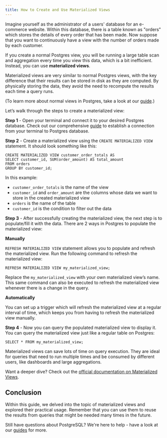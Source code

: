 ```yaml
---
title: How to Create and Use Materialized Views
---
```


Imagine yourself as the administrator of a users' database for an e-commerce website. Within this database, there is a table known as "orders" which stores the details of every order that has been made. Now suppose that you want to continuously have a view with the number of orders made by each customer.

If you create a normal Postgres view, you will be running a large table scan and aggregation every time you view this data, which is a bit inefficient. Instead, you can use **materialized views**.

Materialized views are very similar to normal Postgres views, with the key difference that their results can be stored in disk as they are computed. By physically storing the data, they avoid the need to recompute the results each time a query runs.

(To learn more about normal views in Postgres, take a look at our [guide](https://tembo.io/docs/postgres_guides/how-to-create-views-in-postgres/).)

Let’s walk through the steps to create a materialized view:

**Step 1** - Open your terminal and connect it to your desired Postgres database. Check out our comprehensive [guide](https://tembo.io/docs/postgres_guides/how-to-connect-to-postgres/) to establish a connection from your terminal to Postgres database.

**Step 2** - Create a materialized view using the `CREATE MATERIALIZED VIEW` statement. It should look something like this:

```
CREATE MATERIALIZED VIEW customer_order_totals AS
SELECT customer_id, SUM(order_amount) AS total_amount
FROM orders
GROUP BY customer_id;
```

In this example:

-   `customer_order_totals` is the name of the view
-   `customer_id` and `order_amount` are the columns whose data we want to store in the created materialized view
-   `orders` is the name of the table
-   `customer_id` is the condition to filter out the data

**Step 3** - After successfully creating the materialized view, the next step is to populate/fill it with the data. There are 2 ways in Postgres to populate the materialized view:

**Manually**

`REFRESH MATERIALIZED VIEW` statement allows you to populate and refresh the materialized view. Run the following command to refresh the materialized view:

```
REFRESH MATERIALIZED VIEW my_materialized_view;
```

Replace the `my_materialized_view` with your own materialized view’s name. This same command can also be executed to refresh the materialized view whenever there is a change in the query.

**Automatically**

You can set up a trigger which will refresh the materialized view at a regular interval of time, which keeps you from having to refresh the materialized view manually.

**Step 4** - Now you can query the populated materialized view to display it. You can query the materialized view just like a regular table on Postgres:

```
SELECT * FROM my_materialized_view;
```

Materialized views can save lots of time on query execution. They are ideal for queries that need to run multiple times and be consumed by different users, like dashboards and large aggregations.

Want a deeper dive? Check out the [official documentation on Materialized Views](https://www.postgresql.org/docs/current/rules-materializedviews.html).

## Conclusion

Within this guide, we delved into the topic of materialized views and explored their practical usage. Remember that you can use them to reuse the results from queries that might be needed many times in the future.

Still have questions about PostgreSQL? We're here to help - have a look at our [guides](https://tembo.io/docs/category/postgres-guides) for more.
